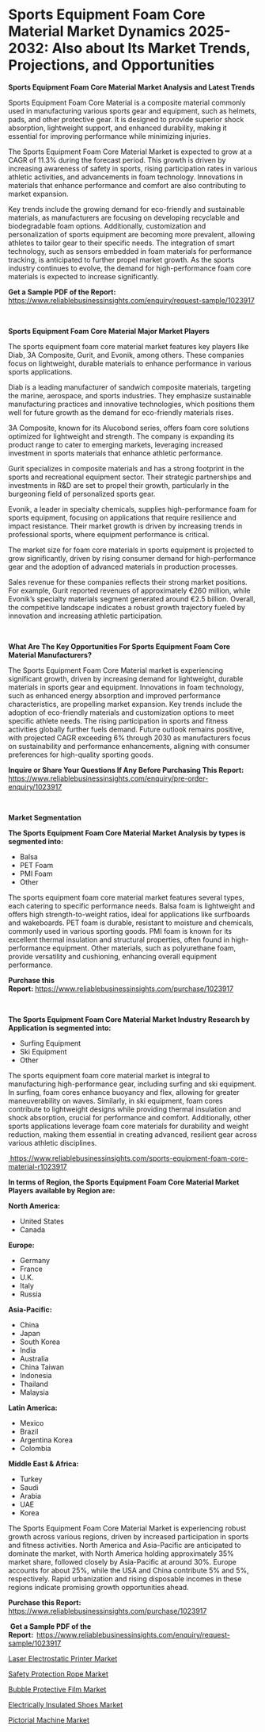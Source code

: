 <p><h1>Sports Equipment Foam Core Material Market Dynamics 2025-2032: Also about Its Market Trends, Projections, and Opportunities</h1></p><p><strong>Sports Equipment Foam Core Material Market Analysis and Latest Trends</strong></p>
<p><p>Sports Equipment Foam Core Material is a composite material commonly used in manufacturing various sports gear and equipment, such as helmets, pads, and other protective gear. It is designed to provide superior shock absorption, lightweight support, and enhanced durability, making it essential for improving performance while minimizing injuries.</p><p>The Sports Equipment Foam Core Material Market is expected to grow at a CAGR of 11.3% during the forecast period. This growth is driven by increasing awareness of safety in sports, rising participation rates in various athletic activities, and advancements in foam technology. Innovations in materials that enhance performance and comfort are also contributing to market expansion. </p><p>Key trends include the growing demand for eco-friendly and sustainable materials, as manufacturers are focusing on developing recyclable and biodegradable foam options. Additionally, customization and personalization of sports equipment are becoming more prevalent, allowing athletes to tailor gear to their specific needs. The integration of smart technology, such as sensors embedded in foam materials for performance tracking, is anticipated to further propel market growth. As the sports industry continues to evolve, the demand for high-performance foam core materials is expected to increase significantly.</p></p>
<p><strong>Get a Sample PDF of the Report:&nbsp;</strong> <a href="https://www.reliablebusinessinsights.com/enquiry/request-sample/1023917?utm_campaign=96&utm_medium=2&utm_source=Github&utm_content=ia&utm_term=07032025&utm_id=sports-equipment-foam-core-material">https://www.reliablebusinessinsights.com/enquiry/request-sample/1023917</a></p>
<p>&nbsp;</p>
<p><strong>Sports Equipment Foam Core Material Major Market Players</strong></p>
<p><p>The sports equipment foam core material market features key players like Diab, 3A Composite, Gurit, and Evonik, among others. These companies focus on lightweight, durable materials to enhance performance in various sports applications.</p><p>Diab is a leading manufacturer of sandwich composite materials, targeting the marine, aerospace, and sports industries. They emphasize sustainable manufacturing practices and innovative technologies, which positions them well for future growth as the demand for eco-friendly materials rises.</p><p>3A Composite, known for its Alucobond series, offers foam core solutions optimized for lightweight and strength. The company is expanding its product range to cater to emerging markets, leveraging increased investment in sports materials that enhance athletic performance.</p><p>Gurit specializes in composite materials and has a strong footprint in the sports and recreational equipment sector. Their strategic partnerships and investments in R&D are set to propel their growth, particularly in the burgeoning field of personalized sports gear.</p><p>Evonik, a leader in specialty chemicals, supplies high-performance foam for sports equipment, focusing on applications that require resilience and impact resistance. Their market growth is driven by increasing trends in professional sports, where equipment performance is critical.</p><p>The market size for foam core materials in sports equipment is projected to grow significantly, driven by rising consumer demand for high-performance gear and the adoption of advanced materials in production processes.</p><p>Sales revenue for these companies reflects their strong market positions. For example, Gurit reported revenues of approximately €260 million, while Evonik’s specialty materials segment generated around €2.5 billion. Overall, the competitive landscape indicates a robust growth trajectory fueled by innovation and increasing athletic participation.</p></p>
<p>&nbsp;</p>
<p><strong>What Are The Key Opportunities For Sports Equipment Foam Core Material Manufacturers?</strong></p>
<p><p>The Sports Equipment Foam Core Material market is experiencing significant growth, driven by increasing demand for lightweight, durable materials in sports gear and equipment. Innovations in foam technology, such as enhanced energy absorption and improved performance characteristics, are propelling market expansion. Key trends include the adoption of eco-friendly materials and customization options to meet specific athlete needs. The rising participation in sports and fitness activities globally further fuels demand. Future outlook remains positive, with projected CAGR exceeding 6% through 2030 as manufacturers focus on sustainability and performance enhancements, aligning with consumer preferences for high-quality sporting goods.</p></p>
<p><strong>Inquire or Share Your Questions If Any Before Purchasing This Report:</strong> <a href="https://www.reliablebusinessinsights.com/enquiry/pre-order-enquiry/1023917?utm_campaign=96&utm_medium=2&utm_source=Github&utm_content=ia&utm_term=07032025&utm_id=sports-equipment-foam-core-material">https://www.reliablebusinessinsights.com/enquiry/pre-order-enquiry/1023917</a></p>
<p>&nbsp;</p>
<p><strong>Market Segmentation</strong></p>
<p><strong>The Sports Equipment Foam Core Material Market Analysis by types is segmented into:</strong></p>
<p><ul><li>Balsa</li><li>PET Foam</li><li>PMI Foam</li><li>Other</li></ul></p>
<p><p>The sports equipment foam core material market features several types, each catering to specific performance needs. Balsa foam is lightweight and offers high strength-to-weight ratios, ideal for applications like surfboards and wakeboards. PET foam is durable, resistant to moisture and chemicals, commonly used in various sporting goods. PMI foam is known for its excellent thermal insulation and structural properties, often found in high-performance equipment. Other materials, such as polyurethane foam, provide versatility and cushioning, enhancing overall equipment performance.</p></p>
<p><strong>Purchase this Report:&nbsp;</strong><a href="https://www.reliablebusinessinsights.com/purchase/1023917?utm_campaign=96&utm_medium=2&utm_source=Github&utm_content=ia&utm_term=07032025&utm_id=sports-equipment-foam-core-material">https://www.reliablebusinessinsights.com/purchase/1023917</a></p>
<p>&nbsp;</p>
<p><strong>The Sports Equipment Foam Core Material Market Industry Research by Application is segmented into:</strong></p>
<p><ul><li>Surfing Equipment</li><li>Ski Equipment</li><li>Other</li></ul></p>
<p><p>The sports equipment foam core material market is integral to manufacturing high-performance gear, including surfing and ski equipment. In surfing, foam cores enhance buoyancy and flex, allowing for greater maneuverability on waves. Similarly, in ski equipment, foam cores contribute to lightweight designs while providing thermal insulation and shock absorption, crucial for performance and comfort. Additionally, other sports applications leverage foam core materials for durability and weight reduction, making them essential in creating advanced, resilient gear across various athletic disciplines.</p></p>
<p><a href="https://www.reliablebusinessinsights.com/sports-equipment-foam-core-material-r1023917?utm_campaign=96&utm_medium=2&utm_source=Github&utm_content=ia&utm_term=07032025&utm_id=sports-equipment-foam-core-material">&nbsp;https://www.reliablebusinessinsights.com/sports-equipment-foam-core-material-r1023917</a></p>
<p><strong>In terms of Region, the Sports Equipment Foam Core Material Market Players available by Region are:</strong></p>
<p>
    <p> <strong> North America: </strong>
        <ul>
            <li>United States</li>
            <li>Canada</li>
        </ul>
        </p> 
    <p> <strong> Europe: </strong>
        <ul>
            <li>Germany</li>
            <li>France</li>
            <li>U.K.</li>
            <li>Italy</li>
            <li>Russia</li>
        </ul>
        </p> 
    <p> <strong> Asia-Pacific: </strong>
        <ul>
            <li>China</li>
            <li>Japan</li>
            <li>South Korea</li>
            <li>India</li>
            <li>Australia</li>
            <li>China Taiwan</li>
            <li>Indonesia</li>
            <li>Thailand</li>
            <li>Malaysia</li>
        </ul>
        </p> 
    <p> <strong> Latin America: </strong>
        <ul>
            <li>Mexico</li>
            <li>Brazil</li>
            <li>Argentina Korea</li>
            <li>Colombia</li>
        </ul>
        </p> 
    <p> <strong> Middle East & Africa: </strong>
        <ul>
            <li>Turkey</li>
            <li>Saudi</li>
            <li>Arabia</li>
            <li>UAE</li>
            <li>Korea</li>
        </ul>
    </p>
    </p>
<p><p>The Sports Equipment Foam Core Material Market is experiencing robust growth across various regions, driven by increased participation in sports and fitness activities. North America and Asia-Pacific are anticipated to dominate the market, with North America holding approximately 35% market share, followed closely by Asia-Pacific at around 30%. Europe accounts for about 25%, while the USA and China contribute 5% and 5%, respectively. Rapid urbanization and rising disposable incomes in these regions indicate promising growth opportunities ahead.</p></p>
<p><strong>Purchase this Report: </strong><a href="https://www.reliablebusinessinsights.com/purchase/1023917?utm_campaign=96&utm_medium=2&utm_source=Github&utm_content=ia&utm_term=07032025&utm_id=sports-equipment-foam-core-material">https://www.reliablebusinessinsights.com/purchase/1023917</a></p>
<p>&nbsp;<strong>Get a Sample PDF of the Report:&nbsp;&nbsp;</strong><a href="https://www.reliablebusinessinsights.com/enquiry/request-sample/1023917?utm_campaign=96&utm_medium=2&utm_source=Github&utm_content=ia&utm_term=07032025&utm_id=sports-equipment-foam-core-material">https://www.reliablebusinessinsights.com/enquiry/request-sample/1023917</a></p>
<p><strong></strong></p>
<p><p><a href="https://github.com/ummulmzu/Market-Research-Report-List-1/blob/main/laser-electrostatic-printer-market.md?utm_campaign=96&utm_medium=2&utm_source=Github&utm_content=ia&utm_term=07032025&utm_id=sports-equipment-foam-core-material">Laser Electrostatic Printer Market</a></p><p><a href="https://github.com/aiamekar/Market-Research-Report-List-1/blob/main/safety-protection-rope-market.md?utm_campaign=96&utm_medium=2&utm_source=Github&utm_content=ia&utm_term=07032025&utm_id=sports-equipment-foam-core-material">Safety Protection Rope Market</a></p><p><a href="https://github.com/vsiljgestel/Market-Research-Report-List-1/blob/main/bubble-protective-film-market.md?utm_campaign=96&utm_medium=2&utm_source=Github&utm_content=ia&utm_term=07032025&utm_id=sports-equipment-foam-core-material">Bubble Protective Film Market</a></p><p><a href="https://github.com/boudykodumi/Market-Research-Report-List-1/blob/main/electrically-insulated-shoes-market.md?utm_campaign=96&utm_medium=2&utm_source=Github&utm_content=ia&utm_term=07032025&utm_id=sports-equipment-foam-core-material">Electrically Insulated Shoes Market</a></p><p><a href="https://github.com/nwokechock6s/Market-Research-Report-List-1/blob/main/pictorial-machine-market.md?utm_campaign=96&utm_medium=2&utm_source=Github&utm_content=ia&utm_term=07032025&utm_id=sports-equipment-foam-core-material">Pictorial Machine Market</a></p></p>